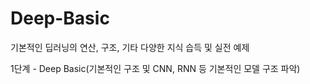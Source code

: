 # Deep-Basic
기본적인 딥러닝의 연산, 구조, 기타 다양한 지식 습득 및 실전 예제

1단계 - Deep Basic(기본적인 구조 및 CNN, RNN 등 기본적인 모델 구조 파악)
